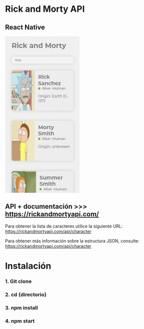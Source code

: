 # Rick and Morty API
## React Native

![img](https://github.com/ricaza81/rick-morty-react-native/raw/master/app.gif)

## API + documentación >>> https://rickandmortyapi.com/
Para obtener la lista de caracteres utilice la siguiente URL: https://rickandmortyapi.com/api/character

Para obtener más información sobre la estructura JSON, consulte: https://rickandmortyapi.com/api/character

# Instalación
### 1. Git clone
### 2. cd {directorio}
### 3. npm install
### 4. npm start